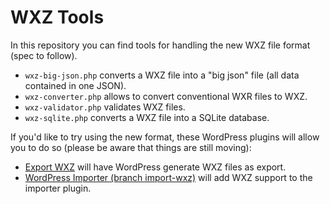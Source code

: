 WXZ Tools
=========

In this repository you can find tools for handling the new WXZ file format (spec to follow).

- `wxz-big-json.php` converts a WXZ file into a "big json" file (all data contained in one JSON).
- `wxz-converter.php` allows to convert conventional WXR files to WXZ.
- `wxz-validator.php` validates WXZ files.
- `wxz-sqlite.php` converts a WXZ file into a SQLite database.

If you'd like to try using the new format, these WordPress plugins will allow you to do so (please be aware that things are still moving):
- [Export WXZ](https://github.com/akirk/export-wxz) will have WordPress generate WXZ files as export.
- [WordPress Importer (branch import-wxz)](https://github.com/akirk/wordpress-importer/tree/import-wxz) will add WXZ support to the importer plugin.

